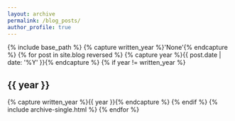 ```yaml
---
layout: archive
permalink: /blog_posts/
author_profile: true
---
```

{% include base_path %}
{% capture written_year %}'None'{% endcapture %}
{% for post in site.blog reversed %}
  {% capture year %}{{ post.date | date: '%Y' }}{% endcapture %}
  {% if year != written_year %}

## {{ year }}

{% capture written_year %}{{ year }}{% endcapture %}
  {% endif %}
  {% include archive-single.html %}
{% endfor %}